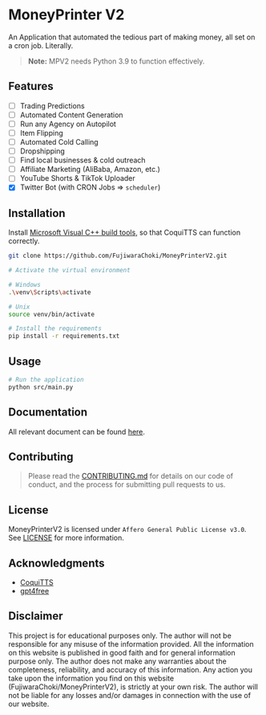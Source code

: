 # MoneyPrinter V2

An Application that automated the tedious part of making money, all set on a cron job.
Literally.

> **Note:** MPV2 needs Python 3.9 to function effectively.

## Features

- [ ] Trading Predictions
- [ ] Automated Content Generation
- [ ] Run any Agency on Autopilot
- [ ] Item Flipping
- [ ] Automated Cold Calling
- [ ] Dropshipping
- [ ] Find local businesses & cold outreach
- [ ] Affiliate Marketing (AliBaba, Amazon, etc.)
- [ ] YouTube Shorts & TikTok Uploader
- [x] Twitter Bot (with CRON Jobs => `scheduler`)

## Installation

Install [Microsoft Visual C++ build tools](https://visualstudio.microsoft.com/de/visual-cpp-build-tools/), so that CoquiTTS can function correctly.

```bash
git clone https://github.com/FujiwaraChoki/MoneyPrinterV2.git

# Activate the virtual environment

# Windows
.\venv\Scripts\activate

# Unix
source venv/bin/activate

# Install the requirements
pip install -r requirements.txt
```

## Usage

```bash
# Run the application
python src/main.py
```

## Documentation

All relevant document can be found [here](docs/).

## Contributing

> Please read the [CONTRIBUTING.md](CONTRIBUTING.md) for details on our code of conduct, and the process for submitting pull requests to us.

## License

MoneyPrinterV2 is licensed under `Affero General Public License v3.0`. See [LICENSE](LICENSE) for more information.

## Acknowledgments

- [CoquiTTS](https://github.com/coqui-ai/TTS)
- [gpt4free](https://github.com/xtekky/gpt4free)

## Disclaimer

This project is for educational purposes only. The author will not be responsible for any misuse of the information provided. All the information on this website is published in good faith and for general information purpose only. The author does not make any warranties about the completeness, reliability, and accuracy of this information. Any action you take upon the information you find on this website (FujiwaraChoki/MoneyPrinterV2), is strictly at your own risk. The author will not be liable for any losses and/or damages in connection with the use of our website.
